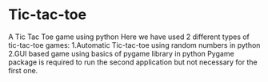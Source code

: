 # Tic-tac-toe
A Tic Tac Toe game using python 
Here we have used 2 different types of tic-tac-toe games:
1.Automatic Tic-tac-toe using random numbers in python
2.GUI based game using basics of pygame library in python
Pygame package is required to run the second application but not necessary for the first one. 
